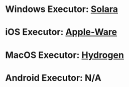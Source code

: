 # Windows Executor: [Solara](https://getsolara.dev/download/static/files/Bootstrapper.exe)
# iOS Executor: [Apple-Ware](https://appleware.dev)
# MacOS Executor: [Hydrogen](https://hydrogen.sh)
# Android Executor: N/A
